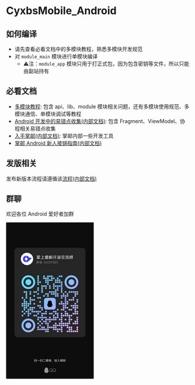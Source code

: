 # CyxbsMobile_Android

## 如何编译
- 请先查看必看文档中的多模块教程，熟悉多模块开发规范
- 对 `module_main` 模块进行单模块编译
  - ⚠️注：`module_app` 模块只用于打正式包，因为包含密钥等文件，所以只能由副站持有

## 必看文档
- [多模块教程](https://github.com/VegetableChicken-Group/WanAndroid_Multi/blob/framework/doce/%E5%A4%9A%E6%A8%A1%E5%9D%97%E6%8C%87%E5%8D%97.md): 包含 api、lib、module 模块相关问题，还有多模块使用规范、多模块通信、单模块调试等教程
- [Android 开发中的易错点收集(内部文档)](https://redrock.feishu.cn/wiki/wikcnSDEtcCJzyWXSsfQGqWxqGe): 包含 Fragment、ViewModel、协程相关易错点收集
- [入手掌邮(内部文档)](https://redrock.feishu.cn/wiki/wikcnHCgHJSFgn5ccJ8BqjMGFef): 掌邮内部一些开发工具
- [掌邮 Android 新人接锅指南(内部文档)](https://redrock.feishu.cn/wiki/wikcn90MLIPKsG006YTLzg60fvb)

## 发版相关
发布新版本流程请遵循该[流程(内部文档)](https://redrock.feishu.cn/wiki/wikcnWGkmdTjWUQlrhHvBsqGsCf)

## 群聊
欢迎各位 Android 爱好者加群

<img src="doce/assets/img_qq_group.jpg" width="240" />
